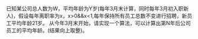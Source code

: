 已知某公司总人数为W，平均年龄为Y岁(每年3月末计算，同时每年3月初入职新人)，假设每年离职率为x，x>0&&x<1,每年保持所有员工总数不变进行招聘，新员工平均年龄21岁。 
从今年3月末开始，请实现一个算法，可以计算出第N年后公司员工的平均年龄。(结果向上取整)。